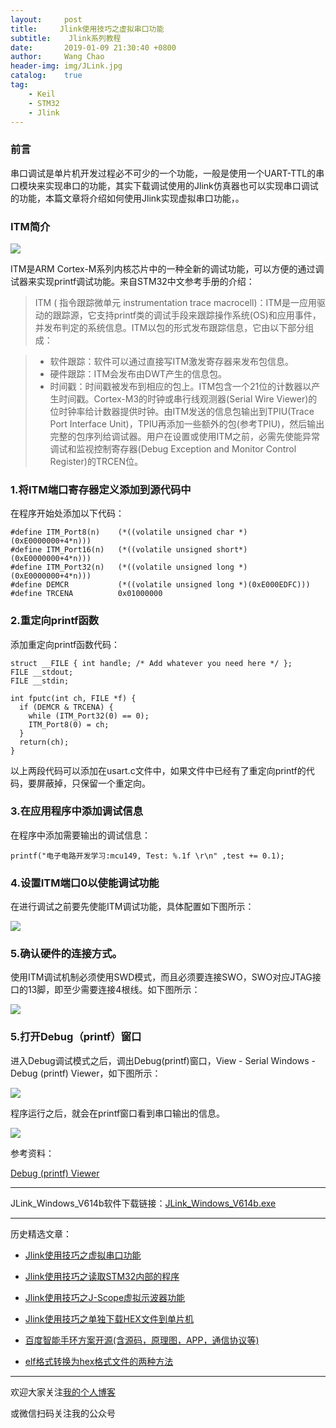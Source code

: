 ```yaml
---
layout:     post
title:     Jlink使用技巧之虚拟串口功能
subtitle:	 Jlink系列教程
date:       2019-01-09 21:30:40 +0800
author:     Wang Chao
header-img: img/JLink.jpg
catalog:    true
tag:
    - Keil
    - STM32
    - Jlink
---
```


### 前言

串口调试是单片机开发过程必不可少的一个功能，一般是使用一个UART-TTL的串口模块来实现串口的功能，其实下载调试使用的Jlink仿真器也可以实现串口调试的功能，本篇文章将介绍如何使用Jlink实现虚拟串口功能，。

### ITM简介

![](https://wcc-blog.oss-cn-beijing.aliyuncs.com/img/JLINK-UART1.jpg)

ITM是ARM Cortex-M系列内核芯片中的一种全新的调试功能，可以方便的通过调试器来实现printf调试功能。来自STM32中文参考手册的介绍：

> ITM ( 指令跟踪微单元 instrumentation trace macrocell)：ITM是一应用驱动的跟踪源，它支持printf类的调试手段来跟踪操作系统(OS)和应用事件，并发布判定的系统信息。ITM以包的形式发布跟踪信息，它由以下部分组成：

> - 软件跟踪：软件可以通过直接写ITM激发寄存器来发布包信息。
> - 硬件跟踪：ITM会发布由DWT产生的信息包。
> - 时间戳：时间戳被发布到相应的包上。ITM包含一个21位的计数器以产生时间戳。Cortex-M3的时钟或串行线观测器(Serial Wire Viewer)的位时钟率给计数器提供时钟。由ITM发送的信息包输出到TPIU(Trace Port Interface Unit)，TPIU再添加一些额外的包(参考TPIU)，然后输出完整的包序列给调试器。用户在设置或使用ITM之前，必需先使能异常调试和监视控制寄存器(Debug Exception and Monitor Control Register)的TRCEN位。

### 1.将ITM端口寄存器定义添加到源代码中

在程序开始处添加以下代码：

	#define ITM_Port8(n)    (*((volatile unsigned char *)(0xE0000000+4*n)))
	#define ITM_Port16(n)   (*((volatile unsigned short*)(0xE0000000+4*n)))
	#define ITM_Port32(n)   (*((volatile unsigned long *)(0xE0000000+4*n)))
	#define DEMCR           (*((volatile unsigned long *)(0xE000EDFC)))
	#define TRCENA          0x01000000

### 2.重定向printf函数

添加重定向printf函数代码：	

	struct __FILE { int handle; /* Add whatever you need here */ };
	FILE __stdout;
	FILE __stdin;
	
	int fputc(int ch, FILE *f) {
	  if (DEMCR & TRCENA) {
	    while (ITM_Port32(0) == 0);
	    ITM_Port8(0) = ch;
	  }
	  return(ch);
	}

以上两段代码可以添加在usart.c文件中，如果文件中已经有了重定向printf的代码，要屏蔽掉，只保留一个重定向。

### 3.在应用程序中添加调试信息

在程序中添加需要输出的调试信息：

	printf("电子电路开发学习:mcu149, Test: %.1f \r\n" ,test += 0.1);

### 4.设置ITM端口0以使能调试功能

在进行调试之前要先使能ITM调试功能，具体配置如下图所示：

![](https://wcc-blog.oss-cn-beijing.aliyuncs.com/img/JLINK-UART2.jpg)

### 5.确认硬件的连接方式。

使用ITM调试机制必须使用SWD模式，而且必须要连接SWO，SWO对应JTAG接口的13脚，即至少需要连接4根线。如下图所示：

![](https://wcc-blog.oss-cn-beijing.aliyuncs.com/img/JLINK-UART3.jpg)

### 5.打开Debug（printf）窗口

进入Debug调试模式之后，调出Debug(printf)窗口，View - Serial Windows - Debug (printf) Viewer，如下图所示：

![](https://wcc-blog.oss-cn-beijing.aliyuncs.com/img/JLINK-UART4.jpg)

程序运行之后，就会在printf窗口看到串口输出的信息。

![](https://wcc-blog.oss-cn-beijing.aliyuncs.com/img/JLINK-UART5.jpg)


参考资料：

[Debug (printf) Viewer](http://www.keil.com/support/man/docs/jlink/jlink_trace_itm_viewer.htm)

---

JLink_Windows_V614b软件下载链接：[JLink_Windows_V614b.exe](https://wcc-blog.oss-cn-beijing.aliyuncs.com/BlogFile/JLink_Windows_V614b.exe)

---

历史精选文章：

- [Jlink使用技巧之虚拟串口功能](http://www.wangchaochao.top/2019/01/09/Jlink-UART/)

- [Jlink使用技巧之读取STM32内部的程序](http://www.wangchaochao.top/2019/01/06/Jlink-ReadBack-Hex/)

- [Jlink使用技巧之J-Scope虚拟示波器功能](http://www.wangchaochao.top/2018/10/17/JScope/)

- [Jlink使用技巧之单独下载HEX文件到单片机](http://www.wangchaochao.top/2019/01/05/Jlink-Download-Hex/)

- [百度智能手环方案开源(含源码，原理图，APP，通信协议等)](http://www.wangchaochao.top/2018/12/27/duband/)

- [elf格式转换为hex格式文件的两种方法](http://www.wangchaochao.top/2018/11/13/elf-to-hex/)

----

欢迎大家关注[我的个人博客](http://www.wangchaochao.top/)

或微信扫码关注我的公众号



